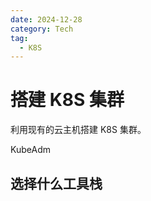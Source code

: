 ```yaml
---
date: 2024-12-28
category: Tech
tag:
  - K8S
---
```


# 搭建 K8S 集群

利用现有的云主机搭建 K8S 集群。

KubeAdm



## 选择什么工具栈


